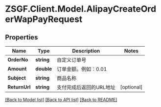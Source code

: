 # ZSGF.Client.Model.AlipayCreateOrderWapPayRequest

## Properties

Name | Type | Description | Notes
------------ | ------------- | ------------- | -------------
**OrderNo** | **string** | 自定义订单号 | 
**Amount** | **double** | 订单金额。例如：0.01 | 
**Subject** | **string** | 商品名称 | 
**ReturnUrl** | **string** | 支付完成后返回的URL地址 | [optional] 

[[Back to Model list]](../../README.md#documentation-for-models) [[Back to API list]](../../README.md#documentation-for-api-endpoints) [[Back to README]](../../README.md)

